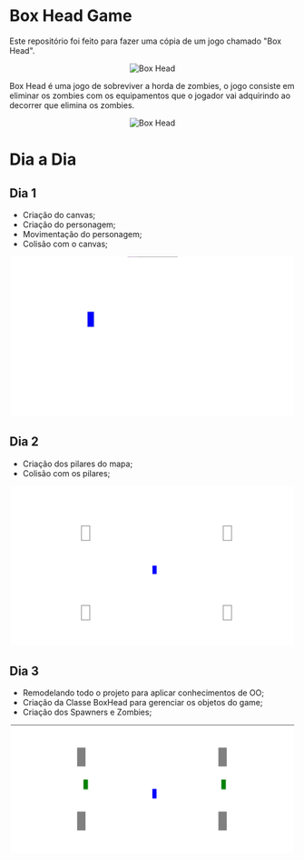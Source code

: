 # Box Head Game

Este repositório foi feito para fazer uma cópia de um jogo chamado "Box Head".

<div align="center">

![Box Head](https://www2.minijuegosgratis.com/v3/games/thumbnails/8333_1.jpg)

</div>

Box Head é uma jogo de sobreviver a horda de zombies, o jogo consiste em eliminar os zombies com os equipamentos que o jogador vai adquirindo ao decorrer que elimina os zombies.

<div align="center">

![Box Head](https://img.ibxk.com.br/2011/11/programas/866320510104958.jpg)

</div>

# Dia a Dia

## Dia 1

- Criação do canvas;
- Criação do personagem;
- Movimentação do personagem;
- Colisão com o canvas;

<div align="center">

<img src="./doc_images/dia1.jpg" width="500">

</div>

## Dia 2

- Criação dos pilares do mapa;
- Colisão com os pilares;

<div align="center">

<img src="./doc_images/dia2.png" width="500">

</div>

## Dia 3

- Remodelando todo o projeto para aplicar conhecimentos de OO;
- Criação da Classe BoxHead para gerenciar os objetos do game;
- Criação dos Spawners e Zombies;

<div align="center">
<img src="./doc_images/dia3.png" width="500">
</div>
